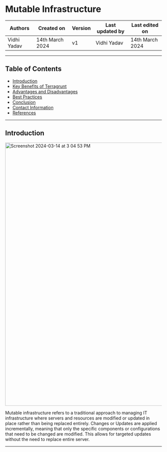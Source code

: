 
# Mutable Infrastructure 

|   Authors        |  Created on   |  Version   | Last updated by | Last edited on |
| -----------------| --------------| -----------|---------------- | -------------- |
| Vidhi Yadav      | 14th March 2024   |     v1     | Vidhi Yadav     | 14th March 2024    |

***
## Table of Contents 
+ [Introduction](#Introduction)
+ [Key Benefits of Terragrunt](#key-benefits-of-terragrunt)
+ [Advantages and Disadvantages](#advantages-and-disadvantages)
+ [Best Practices](#best-practices)
+ [Conclusion](#conclusion)
+ [Contact Information](#contact-information)
+ [References](#references)

***
## Introduction

<img width="844" alt="Screenshot 2024-03-14 at 3 04 53 PM" src="https://github.com/CodeOps-Hub/Documentation/assets/156056349/4078cbf2-1a73-45db-aad5-aa398c457e2a">

Mutable infrastructure refers to a traditional approach to managing IT infrastructure where servers and resources are modified or updated in place rather than being replaced entirely.
Changes or Updates are applied incrementally, meaning that only the specific components or configurations that need to be changed are modified. This allows for targeted updates without the need to replace entire server.

***

